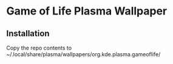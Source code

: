 # Game of Life Plasma Wallpaper

## Installation
Copy the repo contents to ~/.local/share/plasma/wallpapers/org.kde.plasma.gameoflife/


